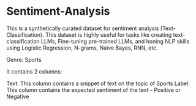# Sentiment-Analysis
This is a synthetically curated dataset for sentiment analysis (Text-Classification). This dataset is highly useful for tasks like creating text-classification LLMs, Fine-tuning pre-trained LLMs, and honing NLP skills using Logistic Regression, N-grams, Naive Bayes, RNN, etc.

Genre: Sports

It contains 2 columns:

Text: This column contains a snippet of text on the topic of Sports
Label: This column contains the expected sentiment of the text - Positive or Negative

